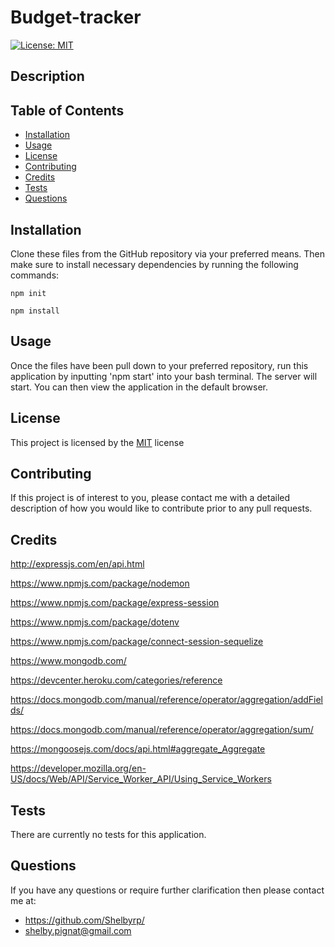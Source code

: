 # Budget-tracker

[![License: MIT](https://img.shields.io/badge/License-MIT-yellow.svg)](https://opensource.org/licenses/MIT)

## Description

## Table of Contents

- [Installation](#installation)
- [Usage](#usage)
- [License](#license)
- [Contributing](#contributing)
- [Credits](#credits)
- [Tests](#tests)
- [Questions](#questions)

## Installation

Clone these files from the GitHub repository via your preferred means. Then make sure to install necessary dependencies by running the following commands:

```
npm init
```

```
npm install
```

## Usage

Once the files have been pull down to your preferred repository, run this application by inputting 'npm start' into your bash terminal. The server will start. You can then view the application in the default browser.

## License

This project is licensed by the [MIT](https://opensource.org/licenses/MIT) license

## Contributing

If this project is of interest to you, please contact me with a detailed description of how you would like to contribute prior to any pull requests.

## Credits

http://expressjs.com/en/api.html

https://www.npmjs.com/package/nodemon

https://www.npmjs.com/package/express-session

https://www.npmjs.com/package/dotenv

https://www.npmjs.com/package/connect-session-sequelize

https://www.mongodb.com/

https://devcenter.heroku.com/categories/reference

https://docs.mongodb.com/manual/reference/operator/aggregation/addFields/

https://docs.mongodb.com/manual/reference/operator/aggregation/sum/

https://mongoosejs.com/docs/api.html#aggregate_Aggregate

https://developer.mozilla.org/en-US/docs/Web/API/Service_Worker_API/Using_Service_Workers

## Tests

There are currently no tests for this application.

## Questions

If you have any questions or require further clarification then please contact me at:

- https://github.com/Shelbyrp/
- shelby.pignat@gmail.com
